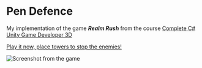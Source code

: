 # Pen Defence

My implementation of the game ***Realm Rush*** from the course [Complete C# Unity Game Developer 3D](https://www.udemy.com/course/unitycourse2/)

[Play it now, place towers to stop the enemies!](https://simmer.io/@AvielN/pen-defence)

![Screenshot from the game](https://i.imgur.com/XK6lARW.png)
